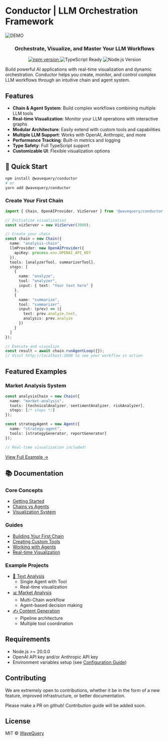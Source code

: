 # Conductor | LLM Orchestration Framework

![DEMO](https://s11.gifyu.com/images/SGsPZ.gif)

<div align="center">
  <p>
      <h3>Orchestrate, Visualize, and Master Your LLM Workflows</h3>
  <p>
    <a href="https://www.npmjs.com/package/@wavequery/conductor">
      <img src="https://img.shields.io/npm/v/@wavequery/conductor.svg" alt="npm version" />
    </a>
    <img src="https://img.shields.io/badge/TypeScript-Ready-blue" alt="TypeScript Ready" />
    <img src="https://img.shields.io/badge/Node.js-%3E%3D20-green" alt="Node.js Version" />
  </p>
  </p>
</div>

Build powerful AI applications with real-time visualization and dynamic orchestration. Conductor helps you create, monitor, and control complex LLM workflows through an intuitive chain and agent system.

## Features

- **Chain & Agent System**: Build complex workflows combining multiple LLM tools
- **Real-time Visualization**: Monitor your LLM operations with interactive graphs
- **Modular Architecture**: Easily extend with custom tools and capabilities
- **Multiple LLM Support**: Works with OpenAI, Anthropic, and more
- **Performance Tracking**: Built-in metrics and logging
- **Type Safety**: Full TypeScript support
- **Customizable UI**: Flexible visualization options

## 🚀 Quick Start

```bash
npm install @wavequery/conductor
# or
yarn add @wavequery/conductor
```

### Create Your First Chain
```typescript
import { Chain, OpenAIProvider, VizServer } from '@wavequery/conductor';

// Initialize visualization
const vizServer = new VizServer(3000);

// Create your chain
const chain = new Chain({
  name: "analysis-chain",
  llmProvider: new OpenAIProvider({
    apiKey: process.env.OPENAI_API_KEY
  }),
  tools: [analyzerTool, summarizerTool],
  steps: [
    {
      name: "analyze",
      tool: "analyzer",
      input: { text: "Your text here" }
    },
    {
      name: "summarize",
      tool: "summarizer",
      input: (prev) => ({
        text: prev.analyze.text,
        analysis: prev.analyze
      })
    }
  ]
});

// Execute and visualize
const result = await chain.runAgentLoop({});
// Visit http://localhost:3000 to see your workflow in action
```

## Featured Examples

### Market Analysis System
```typescript
const analysisChain = new Chain({
  name: "market-analysis",
  tools: [technicalAnalyzer, sentimentAnalyzer, riskAnalyzer],
  steps: [/* steps */]
});

const strategyAgent = new Agent({
  name: "strategy-agent",
  tools: [strategyGenerator, reportGenerator]
});

// Real-time visualization included!
```
[View Full Example →](examples/basic/src/04-multi-tool-agent-visualization.ts)

## 📚 Documentation

### Core Concepts
- [Getting Started](packages/conductor/docs/getting-started.md)
- [Chains vs Agents](packages/conductor/docs/core/chains-and-agents.md)
- [Visualization System](packages/conductor/docs/core/visualization.md)

### Guides
- [Building Your First Chain](packages/conductor/docs/guides/first-chain.md)
- [Creating Custom Tools](packages/conductor/docs/guides/custom-tools.md)
- [Working with Agents](packages/conductor/docs/guides/agents.md)
- [Real-time Visualization](packages/conductor/docs/guides/visualization.md)

### Example Projects
- [📝 Text Analysis](packages/conductor/docs/examples/text-analysis/README.md)
  - Single Agent with Tool
  - Real-time visualization
- [📊 Market Analysis](packages/conductor/docs/examples/market-analysis/README.md)
  - Multi-Chain workflow
  - Agent-based decision making
- [✍️ Content Generation](packages/conductor/docs/examples/content-generation/README.md)
  - Pipeline architecture
  - Multiple tool coordination

## Requirements

- Node.js >= 20.0.0
- OpenAI API key and/or Anthropic API key
- Environment variables setup (see [Configuration Guide](packages/conductor/docs/getting-started.md))

## Contributing

We are extremely open to contributions, whether it be in the form of a new feature, improved infrastructure, or better documentation.

Please make a PR on github! Contribution guide will be added soon.

## License

MIT © [WaveQuery](https://wavequery.com/)

